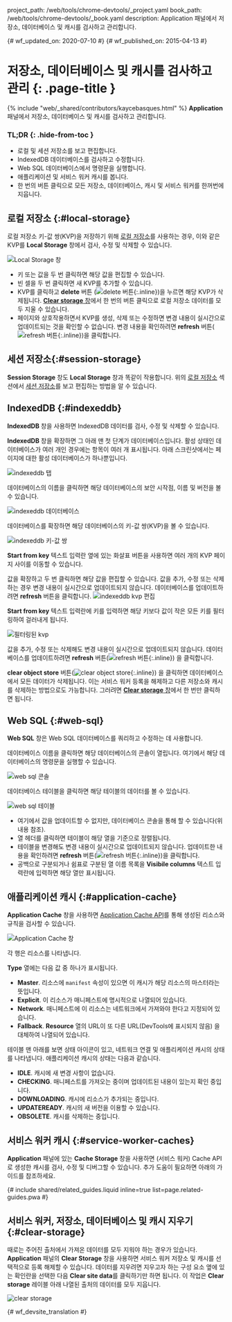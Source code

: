 project_path: /web/tools/chrome-devtools/_project.yaml
book_path: /web/tools/chrome-devtools/_book.yaml
description: Application 패널에서 저장소, 데이터베이스 및 캐시를 검사하고 관리합니다.

{# wf_updated_on: 2020-07-10 #}
{# wf_published_on: 2015-04-13 #}

# 저장소, 데이터베이스 및 캐시를 검사하고 관리 {: .page-title }

{% include "web/_shared/contributors/kaycebasques.html" %}
<strong>Application</strong> 패널에서 저장소, 데이터베이스 및 캐시를 검사하고 관리합니다.



### TL;DR {: .hide-from-toc }
- 로컬 및 세션 저장소를 보고 편집합니다.
- IndexedDB 데이터베이스를 검사하고 수정합니다.
- Web SQL 데이터베이스에서 명령문을 실행합니다.
- 애플리케이션 및 서비스 워커 캐시를 봅니다.
- 한 번의 버튼 클릭으로 모든 저장소, 데이터베이스, 캐시 및 서비스 워커를 한꺼번에 지웁니다.


## 로컬 저장소 {:#local-storage}

로컬 저장소 키-값 쌍(KVP)을 저장하기 위해 [로컬 저장소][ls]를 사용하는 경우, 이와 같은 KVP를 
**Local Storage** 창에서 검사, 수정 및 삭제할 수 있습니다.

![Local Storage 창][ls-pane]

* 키 또는 값을 두 번 클릭하면 해당 값을 편집할 수 있습니다.
* 빈 셀을 두 번 클릭하면 새 KVP를 추가할 수 있습니다.
* KVP를 클릭하고 **delete** 버튼
(![delete 버튼][delete]{:.inline})을 누르면 해당 KVP가 삭제됩니다. [**Clear storage** 창](#clear-storage)에서 
한 번의 버튼 클릭으로 로컬 저장소 데이터를 
모두 지울 수 있습니다.
* 페이지와 상호작용하면서 KVP를 생성, 삭제 또는 수정하면 
변경 내용이 실시간으로 업데이트되는 것을 확인할 수 없습니다. 변경 내용을 확인하려면
**refresh** 버튼(![refresh 버튼][refresh]{:.inline})을 클릭합니다.

[ls]: https://developer.mozilla.org/en-US/docs/Web/API/Window/localStorage
[ls-pane]: /web/tools/chrome-devtools/manage-data/imgs/local-storage.png
[refresh]: /web/tools/chrome-devtools/manage-data/imgs/refresh.png
[delete]: /web/tools/chrome-devtools/manage-data/imgs/delete.png

## 세션 저장소{:#session-storage}

**Session Storage** 창도 **Local Storage**
창과 똑같이 작용합니다. 위의 [로컬 저장소](#local-storage) 섹션에서
[세션 저장소][ss]를 보고 편집하는 방법을 알 수 있습니다.

[ss]: https://developer.mozilla.org/en-US/docs/Web/API/Window/sessionStorage

## IndexedDB {:#indexeddb}

**IndexedDB** 창을 사용하면 IndexedDB 데이터를 검사, 수정 및 삭제할 수 있습니다.

**IndexedDB** 창을 확장하면 그 아래 맨 첫 단계가
데이터베이스입니다. 활성 상태인 데이터베이스가 여러 개인 경우에는 항목이 여러 개 
표시됩니다. 아래 스크린샷에서는 페이지에 대한 활성 데이터베이스가 하나뿐입니다.

![indexeddb 탭][idb-tab]

데이터베이스의 이름을 클릭하면 해당 데이터베이스의 보안 시작점, 이름 및 버전을
볼 수 있습니다.

![indexeddb 데이터베이스][idb-db]

데이터베이스를 확장하면 해당 데이터베이스의 키-값 쌍(KVP)을 볼 수 있습니다.

![indexeddb 키-값 쌍][idb-kvps]

**Start from key** 텍스트 입력란 옆에 있는 화살표 버튼을 사용하면 여러 개의 KVP 페이지 사이를
이동할 수 있습니다.

값을 확장하고 두 번 클릭하면 해당 값을 편집할 수 있습니다.
값을 추가, 수정 또는 삭제하는 경우 변경 내용이 실시간으로 업데이트되지
않습니다. 데이터베이스를 업데이트하려면 **refresh** 버튼을 클릭합니다.
![indexeddb kvp 편집][idb-edit]

**Start from key** 텍스트 입력란에 키를 입력하면 해당 키보다 값이 작은 모든 키를 필터링하여
걸러내게 됩니다.

![필터링된 kvp][idb-filter]

값을 추가, 수정 또는 삭제해도 변경 내용이 실시간으로 업데이트되지
않습니다. 데이터베이스를 업데이트하려면 **refresh** 버튼(![refresh 버튼][refresh]{:.inline})
을 클릭합니다.

**clear object store** 버튼(![clear object store][cos]{:.inline})
을 클릭하면 데이터베이스에서 모든 데이터가 삭제됩니다. 이는 서비스 워커 등록을 해제하고
다른 저장소와 캐시를 삭제하는 방법으로도 가능합니다. 그러려면
[**Clear storage** 창](#clear-storage)에서 한 번만 클릭하면 됩니다.

[idb-tab]: /web/tools/chrome-devtools/manage-data/imgs/idb-tab.png
[idb-db]: /web/tools/chrome-devtools/manage-data/imgs/idb-db.png
[idb-kvps]: /web/tools/chrome-devtools/manage-data/imgs/idb-kvps.png
[idb-edit]: /web/tools/chrome-devtools/manage-data/imgs/idb-edit.png
[idb-filter]: /web/tools/chrome-devtools/manage-data/imgs/idb-filter.png
[cos]: /web/tools/chrome-devtools/manage-data/imgs/clear-object-store.png

## Web SQL {:#web-sql}

**Web SQL** 창은 Web SQL 데이터베이스를 쿼리하고 수정하는 데 사용합니다.

데이터베이스 이름을 클릭하면 해당 데이터베이스의 콘솔이 열립니다. 여기에서
해당 데이터베이스의 명령문을 실행할 수 있습니다.

![web sql 콘솔][wsc]

데이터베이스 테이블을 클릭하면 해당 테이블의 데이터를 볼 수 있습니다.

![web sql 테이블][wst]

* 여기에서 값을 업데이트할 수 없지만, 데이터베이스 콘솔을 통해 
할 수 있습니다(위 내용 참조).
* 열 헤더를 클릭하면 테이블이 해당 열을 기준으로 정렬됩니다.
* 테이블을 변경해도 변경 내용이 실시간으로 업데이트되지 않습니다. 업데이트한 내용을 확인하려면 
**refresh** 버튼(![refresh 버튼][refresh]{:.inline})을 
클릭합니다.
* 공백으로 구분되거나 쉼표로 구분된 열 이름 목록을
**Visibile columns** 텍스트 입력란에 입력하면 해당 열만 표시됩니다.

[wsc]: /web/tools/chrome-devtools/manage-data/imgs/web-sql-console.png
[wst]: /web/tools/chrome-devtools/manage-data/imgs/web-sql-table.png

## 애플리케이션 캐시 {:#application-cache}

**Application Cache** 창을 사용하면
[Application Cache API][appcache-api]를 통해 생성된 리소스와 규칙을 검사할 수 있습니다.

![Application Cache 창][appcache]

각 행은 리소스를 나타냅니다.

**Type** 열에는 다음 값 중 하나가 표시됩니다.

* **Master**. 리소스에 `manifest` 속성이 있으면 이 캐시가 
해당 리소스의 마스터라는 뜻입니다.
* **Explicit**. 이 리소스가 매니페스트에 명시적으로 나열되어 있습니다.
* **Network**. 매니페스트에 이 리소스는 네트워크에서 가져와야 한다고 지정되어 
있습니다.
* **Fallback**. **Resource** 열의 URL이 또 다른 URL(DevTools에 표시되지 않음)
을 대체하여 나열되어 있습니다.

테이블 맨 아래를 보면 상태 아이콘이 있고, 네트워크
연결 및 애플리케이션 캐시의 상태를 나타냅니다. 애플리케이션 캐시의 상태는 
다음과 같습니다.

* **IDLE**. 캐시에 새 변경 사항이 없습니다.
* **CHECKING**. 매니페스트를 가져오는 중이며 업데이트된 내용이 있는지 확인 중입니다.
* **DOWNLOADING**. 캐시에 리소스가 추가되는 중입니다.
* **UPDATEREADY**. 캐시의 새 버전을 이용할 수 있습니다.
* **OBSOLETE**. 캐시를 삭제하는 중입니다.

[appcache-api]: https://developer.mozilla.org/en-US/docs/Web/HTML/Using_the_application_cache
[appcache]: /web/tools/chrome-devtools/manage-data/imgs/appcache.png

## 서비스 워커 캐시 {:#service-worker-caches}

**Application** 패널에 있는 **Cache Storage** 창을 사용하면 (서비스 워커) Cache API로 생성한 캐시를 검사, 
수정 및 디버그할 수 있습니다. 추가 도움이
필요하면 아래의 가이드를 참조하세요.

{# include shared/related_guides.liquid inline=true list=page.related-guides.pwa #}

## 서비스 워커, 저장소, 데이터베이스 및 캐시 지우기 {:#clear-storage}

때로는 주어진 출처에서 가져온 데이터를 모두 지워야 하는 경우가 있습니다. **Application** 패널의 **Clear 
Storage** 창을 사용하면 서비스 워커 저장소 및 캐시를 선택적으로 등록 해제할 수 
있습니다. 데이터를 지우려면 지우고자 하는 구성 요소 옆에 있는 확인란을 
선택한 다음 **Clear site 
data**를 클릭하기만 하면 됩니다. 이 작업은 
**Clear storage** 레이블 아래 나열된 출처의 데이터를 모두 지웁니다.

![clear storage][clear]

[clear]: /web/tools/chrome-devtools/manage-data/imgs/clear-storage.png


{# wf_devsite_translation #}
